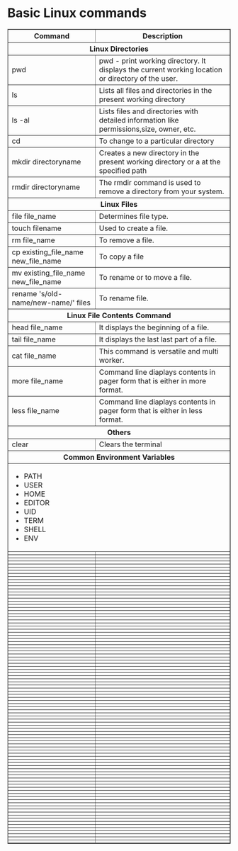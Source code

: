 # Basic Linux commands

<table border="1">
  <thead>
    <tr>
      <th>Command</th>
      <th>Description</th>
    </tr>
  </thead>
  <tbody>
<tr>
  <th colspan="2">Linux Directories</th>
</tr> 
<tr>
  <td>pwd</td>
  <td>pwd - print working directory. It displays the current working location or directory of the user.</td>
</tr> 
<tr>    
  <td>ls</td>
  <td>Lists all files and directories in the present working directory</td>
</tr>
<tr>
  <td>ls -al</td>
  <td>Lists files and directories with detailed information like permissions,size, owner, etc.</td>
</tr>
<tr>
  <td>cd</td>
  <td>To change to a particular directory</td>
</tr>
<tr>
  <td>mkdir directoryname</td>
  <td>Creates a new directory in the present working directory or a at the specified path</td>
</tr>
<tr>
  <td>rmdir directoryname</td>
  <td>The rmdir command is used to remove a directory from your system.</td>
</tr>
    
<tr>
  <th colspan="2">Linux Files</th>
</tr>
<tr>
  <td>file file_name</td>
  <td>Determines file type.</td>
</tr>
<tr>
  <td>touch filename</td>
  <td>Used to create a file.</td>
</tr>
    
<tr>
  <td>rm file_name</td>
  <td>To remove a file.</td>
</tr>
<tr>
  <td>cp existing_file_name new_file_name</td>
  <td>To copy a file</td>
</tr>
<tr>
  <td>mv existing_file_name new_file_name</td>
  <td>To rename or to move a file.</td>
</tr>
<tr>
  <td>rename 's/old-name/new-name/' files</td>
  <td>To rename file. </td>
</tr>    
 
<tr>
  <th colspan="2">Linux File Contents Command</th>
</tr>
<tr>
  <td>head file_name</td>
  <td>It displays the beginning of a file.</td>
</tr>    
<tr>
  <td>tail file_name</td>
  <td>It displays the last last part of a file.</td>
</tr>
<tr>
  <td>cat file_name</td>
  <td>This command is versatile and multi worker.</td>
</tr>        
<tr>
  <td>more file_name</td>
  <td>Command line diaplays contents in pager form that is either in more format.</td>
</tr>         
<tr>
  <td>less file_name</td>
  <td>Command line diaplays contents in pager form that is either in less format.</td>
</tr>   
    
    
    
    
<tr>
  <th colspan="2">Others</th>
</tr>
<tr>
  <td>clear</td>
  <td>Clears the terminal</td>
</tr>

<tr>
  <th colspan="2">Common Environment Variables</th>
</tr>

<tr>
  <td colspan="2">
      <ul>
        <li>PATH</li>
        <li>USER</li>
        <li>HOME</li>
        <li>EDITOR</li>
        <li>UID</li>
        <li>TERM</li>
        <li>SHELL</li>
        <li>ENV</li>
      </ul>
  </td>
</tr>   
<tr>
  <td></td>
  <td></td>
</tr>    
<tr>
  <td></td>
  <td></td>
</tr>
<tr>
  <td></td>
  <td></td>
</tr>
<tr>
  <td></td>
  <td></td>
</tr>   
<tr>
  <td></td>
  <td></td>
</tr>    
<tr>
  <td></td>
  <td></td>
</tr>
<tr>
  <td></td>
  <td></td>
</tr>
<tr>
  <td></td>
  <td></td>
</tr>   
<tr>
  <td></td>
  <td></td>
</tr>    
<tr>
  <td></td>
  <td></td>
</tr>
<tr>
  <td></td>
  <td></td>
</tr>
<tr>
  <td></td>
  <td></td>
</tr>   
<tr>
  <td></td>
  <td></td>
</tr>    
<tr>
  <td></td>
  <td></td>
</tr>
<tr>
  <td></td>
  <td></td>
</tr>
<tr>
  <td></td>
  <td></td>
</tr>   
<tr>
  <td></td>
  <td></td>
</tr>    
<tr>
  <td></td>
  <td></td>
</tr>
<tr>
  <td></td>
  <td></td>
</tr>
<tr>
  <td></td>
  <td></td>
</tr>   
<tr>
  <td></td>
  <td></td>
</tr>    
<tr>
  <td></td>
  <td></td>
</tr>
<tr>
  <td></td>
  <td></td>
</tr>
<tr>
  <td></td>
  <td></td>
</tr>   
<tr>
  <td></td>
  <td></td>
</tr>    
<tr>
  <td></td>
  <td></td>
</tr>
<tr>
  <td></td>
  <td></td>
</tr>
<tr>
  <td></td>
  <td></td>
</tr>   
<tr>
  <td></td>
  <td></td>
</tr>    
<tr>
  <td></td>
  <td></td>
</tr>
<tr>
  <td></td>
  <td></td>
</tr>
<tr>
  <td></td>
  <td></td>
</tr>   
<tr>
  <td></td>
  <td></td>
</tr>    
<tr>
  <td></td>
  <td></td>
</tr>
<tr>
  <td></td>
  <td></td>
</tr>
<tr>
  <td></td>
  <td></td>
</tr>   
<tr>
  <td></td>
  <td></td>
</tr>    
<tr>
  <td></td>
  <td></td>
</tr>
<tr>
  <td></td>
  <td></td>
</tr>
<tr>
  <td></td>
  <td></td>
</tr>   
<tr>
  <td></td>
  <td></td>
</tr>    
<tr>
  <td></td>
  <td></td>
</tr>
<tr>
  <td></td>
  <td></td>
</tr>
<tr>
  <td></td>
  <td></td>
</tr>   
<tr>
  <td></td>
  <td></td>
</tr>    
<tr>
  <td></td>
  <td></td>
</tr>
<tr>
  <td></td>
  <td></td>
</tr>
<tr>
  <td></td>
  <td></td>
</tr>   
<tr>
  <td></td>
  <td></td>
</tr>    
<tr>
  <td></td>
  <td></td>
</tr>
<tr>
  <td></td>
  <td></td>
</tr>
<tr>
  <td></td>
  <td></td>
</tr>   
<tr>
  <td></td>
  <td></td>
</tr>    
<tr>
  <td></td>
  <td></td>
</tr>
<tr>
  <td></td>
  <td></td>
</tr>
<tr>
  <td></td>
  <td></td>
</tr>   
<tr>
  <td></td>
  <td></td>
</tr>    
<tr>
  <td></td>
  <td></td>
</tr>
<tr>
  <td></td>
  <td></td>
</tr>
<tr>
  <td></td>
  <td></td>
</tr>   
<tr>
  <td></td>
  <td></td>
</tr>    
<tr>
  <td></td>
  <td></td>
</tr>
<tr>
  <td></td>
  <td></td>
</tr>
<tr>
  <td></td>
  <td></td>
</tr>   
<tr>
  <td></td>
  <td></td>
</tr>    
<tr>
  <td></td>
  <td></td>
</tr>
<tr>
  <td></td>
  <td></td>
</tr>
<tr>
  <td></td>
  <td></td>
</tr>   
<tr>
  <td></td>
  <td></td>
</tr>    
<tr>
  <td></td>
  <td></td>
</tr>
<tr>
  <td></td>
  <td></td>
</tr>
<tr>
  <td></td>
  <td></td>
</tr>   
<tr>
  <td></td>
  <td></td>
</tr>    
<tr>
  <td></td>
  <td></td>
</tr>
<tr>
  <td></td>
  <td></td>
</tr>
<tr>
  <td></td>
  <td></td>
</tr>   
<tr>
  <td></td>
  <td></td>
</tr>    
<tr>
  <td></td>
  <td></td>
</tr>
<tr>
  <td></td>
  <td></td>
</tr>
<tr>
  <td></td>
  <td></td>
</tr>   
<tr>
  <td></td>
  <td></td>
</tr>    
<tr>
  <td></td>
  <td></td>
</tr>
<tr>
  <td></td>
  <td></td>
</tr>
<tr>
  <td></td>
  <td></td>
</tr>   
<tr>
  <td></td>
  <td></td>
</tr>    
<tr>
  <td></td>
  <td></td>
</tr>
<tr>
  <td></td>
  <td></td>
</tr>
<tr>
  <td></td>
  <td></td>
</tr>   
<tr>
  <td></td>
  <td></td>
</tr>    
<tr>
  <td></td>
  <td></td>
</tr>
<tr>
  <td></td>
  <td></td>
</tr>
<tr>
  <td></td>
  <td></td>
</tr>   
<tr>
  <td></td>
  <td></td>
</tr>    
<tr>
  <td></td>
  <td></td>
</tr>
  </tbody>
</table>

